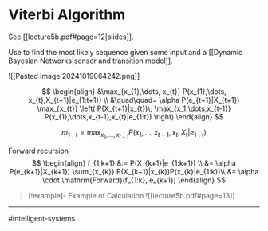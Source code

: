 # Viterbi Algorithm
See [[lecture5b.pdf#page=12|slides]].

Use to find the most likely sequence given some input and a [[Dynamic Bayesian Networks|sensor and transition model]].

![[Pasted image 20241019064242.png]]

$$
\begin{align}
&\max_{x_{1},\dots, x_{t}} P(x_{1},\dots, x_{t},X_{t+1}|e_{1:t+1}) \\
&\quad\quad= \alpha P(e_{t+1}|X_{t+1}) \max_{x_{t}} \left(
P(X_{t+1}|x_{t})\; \max_{x_1,\dots,x_{t-1}} P(x_{1},\dots,x_{t-1},x_{t}|e_{1:t})
\right)
\end{align}
$$

$$
m_{1:t} = \max_{x_1,\dots,x_{t-1}} P(x_{1},\dots,x_{t-1},x_{t}, X_{t}|e_{1:t})
$$

Forward recursion
$$
\begin{align}
f_{1:k+1} &:= P(X_{k+1}|e_{1:k+1}) \\
&= \alpha P(e_{k+1}|X_{k+1}) \sum_{x_{k}} P(X_{k+1}|x_{k})P(x_{k}|e_{1:k})\\
&= \alpha \cdot \mathrm{Forward}(f_{1:k}, e_{k+1})
\end{align}
$$

>[!example]- Example of Calculation
>![[lecture5b.pdf#page=13]]

---
#intelligent-systems
